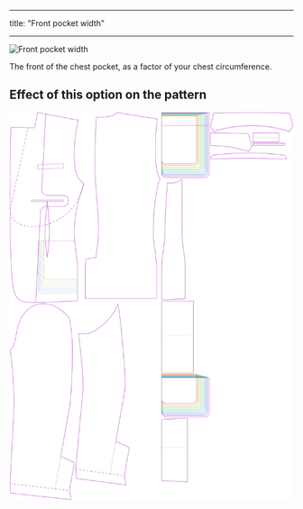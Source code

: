 ***

title: "Front pocket width"

***

![Front pocket width](frontpocketwidth.svg)

The front of the chest pocket, as a factor of your chest circumference.

## Effect of this option on the pattern

![This image shows the effect of this option by superimposing several variants that have a different value for this option](jaeger_frontpocketwidth_sample.svg "Effect of this option on the pattern")
